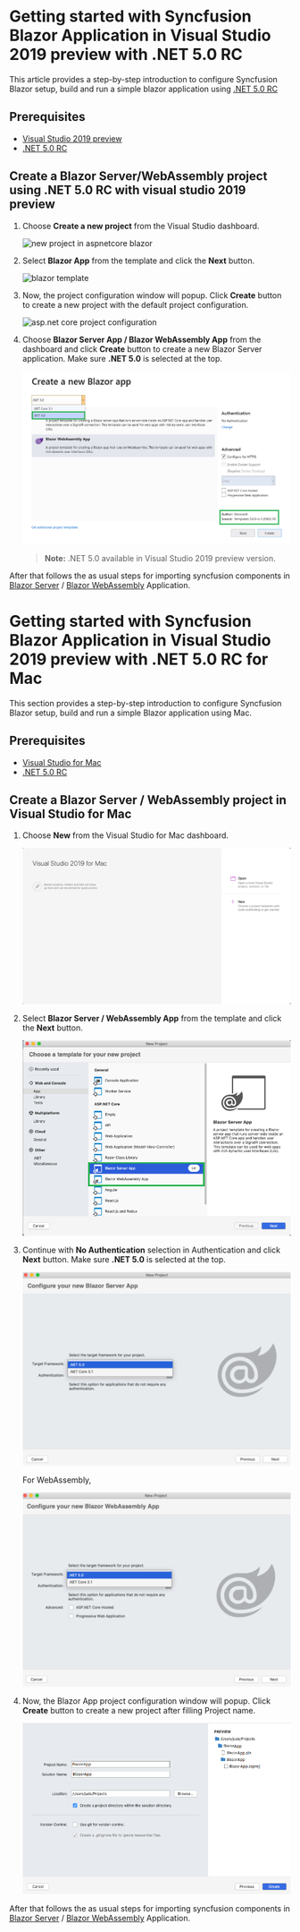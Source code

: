 # Getting started with Syncfusion Blazor Application in Visual Studio 2019 preview with .NET 5.0 RC

This article provides a step-by-step introduction to configure Syncfusion Blazor setup, build and run a simple blazor application using [.NET 5.0 RC](https://dotnet.microsoft.com/download/dotnet/5.0)

## Prerequisites

* [Visual Studio 2019 preview](https://visualstudio.microsoft.com/vs/preview/)
* [.NET 5.0 RC](https://dotnet.microsoft.com/download/dotnet/5.0)

## Create a Blazor Server/WebAssembly project using .NET 5.0 RC with visual studio 2019 preview

1. Choose **Create a new project** from the Visual Studio dashboard.

    ![new project in aspnetcore blazor](images/new-project.png)

2. Select **Blazor App** from the template and click the **Next** button.

    ![blazor template](images/blazor-template.png)

3. Now, the project configuration window will popup. Click **Create** button to create a new project with the default project configuration.

    ![asp.net core project configuration](images/project-configuration.png)

4. Choose **Blazor Server App / Blazor WebAssembly App** from the dashboard and click **Create** button to create a new Blazor Server application. Make sure **.NET 5.0** is selected at the top.

    ![select framework](images/select-target-rc.png)

    > **Note:** .NET 5.0 available in Visual Studio 2019 preview version.

After that follows the as usual steps for importing syncfusion components in [Blazor Server](server-side-blazor#importing-syncfusion-blazor-component-in-the-application) / [Blazor WebAssembly](blazor-webassembly#importing-syncfusion-blazor-component-in-the-application) Application.

# Getting started with Syncfusion Blazor Application in Visual Studio 2019 preview with .NET 5.0 RC for Mac

This section provides a step-by-step introduction to configure Syncfusion Blazor setup, build and run a simple Blazor application using Mac.

## Prerequisites

* [Visual Studio for Mac](https://visualstudio.microsoft.com/vs/mac/)
* [.NET 5.0 RC](https://dotnet.microsoft.com/download/dotnet/5.0)

## Create a Blazor Server / WebAssembly project in Visual Studio for Mac

1. Choose **New** from the Visual Studio for Mac dashboard.

    ![new project in blazor](images/mac-new-project.png)

2. Select **Blazor Server / WebAssembly App** from the template and click the **Next** button.

    ![blazor template](images/mac-server-template-rc.png)

3. Continue with **No Authentication** selection in Authentication and click **Next** button. Make sure **.NET 5.0** is selected at the top.

    ![blazor target](images/select-target-rc-server-mac.png)

    For WebAssembly,

    ![blazor target wasm](images/select-target-rc-wasm-mac.png)

4. Now, the Blazor App project configuration window will popup. Click **Create** button to create a new project after filling Project name.

    ![blazor project configuration](images/mac-project-config-rc.png)

After that follows the as usual steps for importing syncfusion components in [Blazor Server](server-side-blazor-mac#importing-syncfusion-blazor-component-in-the-application) / [Blazor WebAssembly](blazor-webassembly-mac#importing-syncfusion-blazor-component-in-the-application) Application.
